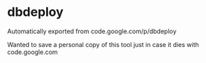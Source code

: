 # dbdeploy
Automatically exported from code.google.com/p/dbdeploy

Wanted to save a personal copy of this tool just in case it dies with code.google.com
